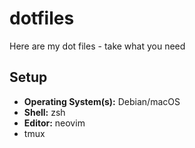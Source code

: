 # dotfiles

Here are my dot files - take what you need

## Setup

- **Operating System(s):** Debian/macOS
- **Shell:** zsh
- **Editor:** neovim
- tmux
